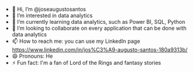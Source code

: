 - 👋 Hi, I’m @joseaugustosantos
- 👀 I’m interested in data analytics
- 🌱 I’m currently learning data analytics, such as Power BI, SQL, Python
- 💞️ I’m looking to collaborate on every application that can be done with data analytics
- 📫 How to reach me: you can use my LinkedIn page https://www.linkedin.com/in/jos%C3%A9-augusto-santos-180a9313b/
- 😄 Pronouns: He
- ⚡ Fun fact: I'm a fan of Lord of the Rings and fantasy stories

<!---
joseaugustosantos/joseaugustosantos is a ✨ special ✨ repository because its `README.md` (this file) appears on your GitHub profile.
You can click the Preview link to take a look at your changes.
--->
